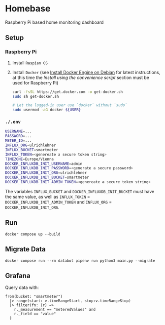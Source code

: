 # Homebase

Raspberry Pi based home monitoring dashboard

## Setup

### Raspberry Pi

1. Install `Raspian OS`
2. Install `Docker` (see [Install Docker Engine on Debian](https://docs.docker.com/engine/install/debian/#install-using-the-convenience-script) for latest instructions, at this time the _Install using the convenience script_ section must be used for Raspberry Pi)

   ```bash
   curl -fsSL https://get.docker.com -o get-docker.sh
   sudo sh get-docker.sh

   # Let the logged-in user use `docker` without `sudo`
   sudo usermod -aG docker ${USER}
   ```

### `./.env`

```bash
USERNAME=...
PASSWORD=...
METER_ID=...
INFLUX_ORG=ulrichlehner
INFLUX_BUCKET=smartmeter
INFLUX_TOKEN=<genereate a secure token string>
TIMEZONE=Europe/Vienna
DOCKER_INFLUXDB_INIT_USERNAME=admin
DOCKER_INFLUXDB_INIT_PASSWORD=<generate a secure password>
DOCKER_INFLUXDB_INIT_ORG=ulrichlehner
DOCKER_INFLUXDB_INIT_BUCKET=smartmeter
DOCKER_INFLUXDB_INIT_ADMIN_TOKEN=<genereate a secure token string>
```

The variables `INFLUX_BUCKET` and `DOCKER_INFLUXDB_INIT_BUCKET` must have the same value, as well as `INFLUX_TOKEN` = `DOCKER_INFLUXDB_INIT_ADMIN_TOKEN` and `INFLUX_ORG` = `DOCKER_INFLUXDB_INIT_ORG`.

## Run

`docker compose up --build`

## Migrate Data

`docker compose run --rm databot pipenv run python3 main.py --migrate`

## Grafana

Query data with:

```
from(bucket: "smartmeter")
  |> range(start: v.timeRangeStart, stop:v.timeRangeStop)
  |> filter(fn: (r) =>
    r._measurement == "meteredValues" and
    r._field == "value"
  )
```
